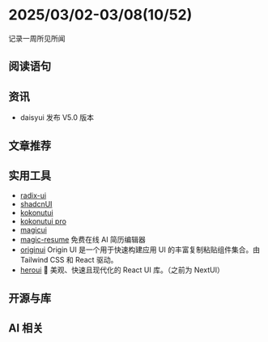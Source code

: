 # 2025/03/02-03/08(10/52)

记录一周所见所闻

## 阅读语句



## 资讯

- daisyui 发布 V5.0 版本

## 文章推荐




## 实用工具

- [radix-ui](https://www.radix-ui.com/)
- [shadcnUI](https://ui.shadcn.com/)
- [kokonutui](https://kokonutui.com/)
- [kokonutui pro](https://kokonutui.pro/)
- [magicui](https://github.com/magicuidesign/magicui)
- [magic-resume](https://github.com/JOYCEQL/magic-resume) 免费在线 AI 简历编辑器
- [originui](https://originui.com/) Origin UI 是一个用于快速构建应用 UI 的丰富复制粘贴组件集合。由 Tailwind CSS 和 React 驱动。
- [heroui](https://github.com/heroui-inc/heroui) 🚀 美观、快速且现代化的 React UI 库。（之前为 NextUI）


## 开源与库


## AI 相关

